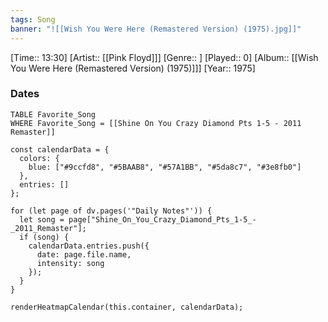 ```yaml
---
tags: Song
banner: "![[Wish You Were Here (Remastered Version) (1975).jpg]]"
---
```

[Time:: 13:30]
[Artist:: [[Pink Floyd]]]
[Genre:: ]
[Played:: 0]
[Album:: [[Wish You Were Here (Remastered Version) (1975)]]]
[Year:: 1975]
### Dates
```dataview
TABLE Favorite_Song
WHERE Favorite_Song = [[Shine On You Crazy Diamond Pts 1-5 - 2011 Remaster]]
```

```dataviewjs
const calendarData = {
  colors: {
    blue: ["#9ccfd8", "#5BAAB8", "#57A1BB", "#5da8c7", "#3e8fb0"]
  },
  entries: []
};

for (let page of dv.pages('"Daily Notes"')) {
  let song = page["Shine_On_You_Crazy_Diamond_Pts_1-5_-_2011_Remaster"];
  if (song) {
    calendarData.entries.push({
      date: page.file.name,
      intensity: song
    });
  }
}

renderHeatmapCalendar(this.container, calendarData);
```
